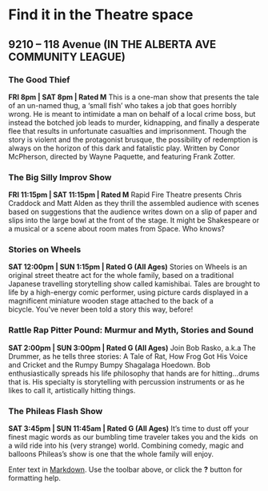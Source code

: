 # Find it in the Theatre space
## 9210 – 118 Avenue (IN THE ALBERTA AVE COMMUNITY LEAGUE)

### The Good Thief
**FRI 8pm | SAT 8pm | Rated M**
This is a one-man show that presents the tale of an un-named thug, a ‘small fish’ who takes a job that goes horribly wrong. He is meant to intimidate a man on behalf of a local crime boss, but instead the botched job leads to murder, kidnapping, and finally a desperate flee that results in unfortunate casualties and imprisonment. Though the story is violent and the protagonist brusque, the possibility of redemption is always on the horizon of this dark and fatalistic play.
Written by Conor McPherson, directed by Wayne Paquette, and featuring Frank Zotter.

### The Big Silly Improv Show
**FRI 11:15pm | SAT 11:15pm | Rated M**
Rapid Fire Theatre presents Chris Craddock and Matt Alden as they thrill the assembled audience with scenes based on suggestions that the audience writes down on a slip of paper and slips into the large bowl at the front of the stage. It might be Shakespeare or a musical or a scene about room mates from Space. Who knows?

### Stories on Wheels
**SAT 12:00pm | SUN 1:15pm | Rated G (All Ages)**
Stories on Wheels is an original street theatre act for the whole family, based on a traditional Japanese travelling storytelling show called kamishibai. Tales are brought to life by a high-energy comic performer, using picture cards displayed in a magnificent miniature wooden stage attached to the back of a bicycle. You’ve never been told a story this way, before!

### Rattle Rap Pitter Pound: Murmur and Myth, Stories and Sound
**SAT 2:00pm | SUN 3:00pm | Rated G (All Ages)**
Join Bob Rasko, a.k.a The Drummer, as he tells three stories: A Tale of Rat, How Frog Got His Voice and Cricket and the Rumpy Bumpy Shagalaga Hoedown. Bob enthusiastically spreads his life philosophy that hands are for hitting...drums that is. His specialty is storytelling with percussion instruments or as he likes to call it, artistically hitting things.

### The Phileas Flash Show
**SAT 3:45pm | SUN 11:45am | Rated G (All Ages)**
It’s time to dust off your finest magic words as our bumbling time traveler takes you and the kids  on a wild ride into his (very strange) world. Combining comedy, magic and balloons Phileas’s show is one that the whole family will enjoy.



Enter text in [Markdown](http://daringfireball.net/projects/markdown/). Use the toolbar above, or click the **?** button for formatting help.
